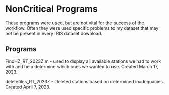 # NonCritical Programs
These programs were used, but are not vital for the success of the workflow. Often they were used
specific problems to my dataset that may not be present in every IRIS dataset download.

## Programs
FindHZ_RT_2023Z.m - used to display all available stations we had to work with and help determine which ones we wanted to use. Created March 17, 2023.

deletefiles_RT_2023Z - Deleted stations based on determined inadequacies. Created April 7, 2023.